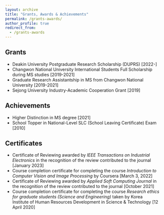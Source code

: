 ```yaml
---
layout: archive
title: "Grants, Awards & Achievements"
permalink: /grants-awards/
author_profile: true
redirect_from:
  - /grants-awards
---
```

## Grants
* Deakin University Postgraduate Research Scholarship (DUPRS) [2022-]
* Changwon National University International Students Full Scholarship during MS studies [2019-2021]
* Graduate Research Assistantship in MS from Changwon National University [2019-2021]
* Sejong University Industry-Academic Cooperation Grant [2019]

## Achievements
* Higher Distinction in MS degree [2021]
* School Topper in National-Level SLC (School Leaving Certificate) Exam [2010]

## Certificates
* Certificate of Reviewing awarded by _IEEE Transactions on Industrial Electronics_ in the recognition of the review contributed to the journal [January 2023]
* Course completion certificate for completing the course _Introduction to Computer Vision and Image Processing_ by Coursera [March 3, 2022]
* Certificate of Reviewing awarded by _Applied Soft Computing Journal_ in the recognition of the review contributed to the journal [October 2021]
* Course completion certificate for completing the course _Research ethics for graduate students (Science and Engineering)_ taken by Korea Institute of Human Resources Development in Science & Technology [12 April 2020]
